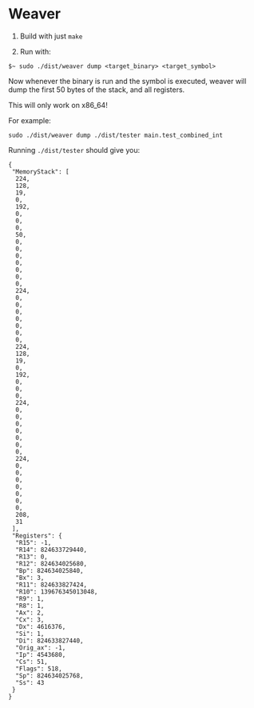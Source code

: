 # Weaver

1) Build with just `make`

2) Run with:

`$~ sudo ./dist/weaver dump <target_binary> <target_symbol>`

Now whenever the binary is run and the symbol is executed, weaver will dump the first 50 bytes of the stack, and all registers.

This will only work on x86_64!

For example:

`sudo ./dist/weaver dump ./dist/tester main.test_combined_int`

Running `./dist/tester` should give you:

```
{
 "MemoryStack": [
  224,
  128,
  19,
  0,
  192,
  0,
  0,
  0,
  50,
  0,
  0,
  0,
  0,
  0,
  0,
  0,
  224,
  0,
  0,
  0,
  0,
  0,
  0,
  0,
  224,
  128,
  19,
  0,
  192,
  0,
  0,
  0,
  224,
  0,
  0,
  0,
  0,
  0,
  0,
  0,
  224,
  0,
  0,
  0,
  0,
  0,
  0,
  0,
  208,
  31
 ],
 "Registers": {
  "R15": -1,
  "R14": 824633729440,
  "R13": 0,
  "R12": 824634025680,
  "Bp": 824634025840,
  "Bx": 3,
  "R11": 824633827424,
  "R10": 139676345013048,
  "R9": 1,
  "R8": 1,
  "Ax": 2,
  "Cx": 3,
  "Dx": 4616376,
  "Si": 1,
  "Di": 824633827440,
  "Orig_ax": -1,
  "Ip": 4543680,
  "Cs": 51,
  "Flags": 518,
  "Sp": 824634025768,
  "Ss": 43
 }
}
```
